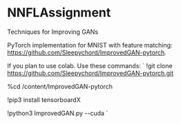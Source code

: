 # NNFLAssignment
Techniques for Improving GANs

PyTorch implementation for MNIST with feature matching: https://github.com/Sleepychord/ImprovedGAN-pytorch.

If you plan to use colab. Use these commands:
`
!git clone https://github.com/Sleepychord/ImprovedGAN-pytorch.git

%cd /content/ImprovedGAN-pytorch

!pip3 install tensorboardX

!python3 ImprovedGAN.py --cuda
`

